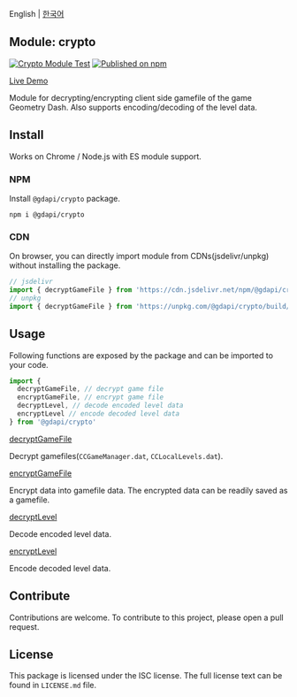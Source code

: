 English | [한국어](README_ko.md)

## Module: crypto
[![Crypto Module Test](https://github.com/GDAPI/GDAPI/actions/workflows/crypto-test.yaml/badge.svg)](https://github.com/GDAPI/GDAPI/actions/workflows/crypto-test.yaml)
[![Published on npm](https://img.shields.io/npm/v/@gdapi/plist.svg)](https://www.npmjs.com/package/@gdapi/plist)

[Live Demo](https://stackblitz.com/edit/gdapi-crypto-demo?file=index.js)

Module for decrypting/encrypting client side gamefile of the game Geometry Dash. Also supports encoding/decoding of the level data.

## Install

Works on Chrome / Node.js with ES module support.

### NPM
Install `@gdapi/crypto` package.

```
npm i @gdapi/crypto
```

### CDN
On browser, you can directly import module from CDNs(jsdelivr/unpkg) without installing the package.
```js
// jsdelivr
import { decryptGameFile } from 'https://cdn.jsdelivr.net/npm/@gdapi/crypto/build/index.min.js'
// unpkg
import { decryptGameFile } from 'https://unpkg.com/@gdapi/crypto/build/index.min.js'
```


## Usage

Following functions are exposed by the package and can be imported to your code.
```js
import {
  decryptGameFile, // decrypt game file
  encryptGameFile, // encrypt game file
  decryptLevel, // decode encoded level data
  encryptLevel // encode decoded level data
} from '@gdapi/crypto'
```

[decryptGameFile](doc/en/decryptGameFile.md)

  Decrypt gamefiles(`CCGameManager.dat`, `CCLocalLevels.dat`).

[encryptGameFile](doc/en/encryptGameFile.md) 

  Encrypt data into gamefile data. The encrypted data can be readily saved as a gamefile.

[decryptLevel](doc/en/decryptLevel.md)

  Decode encoded level data.

[encryptLevel](doc/en/encryptLevel.md)

  Encode decoded level data.

## Contribute

Contributions are welcome. To contribute to this project, please open a pull request.

## License

This package is licensed under the ISC license. The full license text can be found in `LICENSE.md` file.